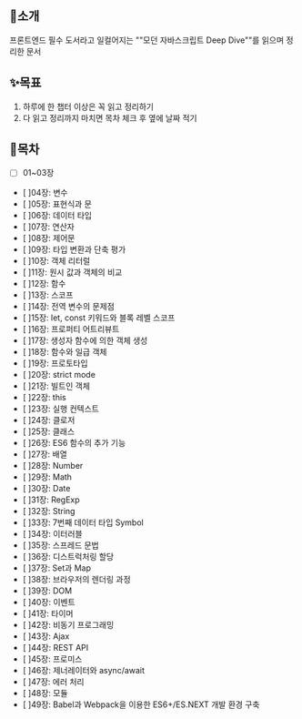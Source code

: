 ## 📖소개
프론트엔드 필수 도서라고 일컬어지는 ""모던 자바스크립트 Deep Dive""를 읽으며 정리한 문서

## ✨목표
1. 하루에 한 챕터 이상은 꼭 읽고 정리하기
2. 다 읽고 정리까지 마치면 목차 체크 후 옆에 날짜 적기

## 🔖목차
- [ ] 01~03장
- [ ]04장: 변수
- [ ]05장: 표현식과 문
- [ ]06장: 데이터 타입
- [ ]07장: 연산자
- [ ]08장: 제어문
- [ ]09장: 타입 변환과 단축 평가
- [ ]10장: 객체 리터럴
- [ ]11장: 원시 값과 객체의 비교
- [ ]12장: 함수
- [ ]13장: 스코프
- [ ]14장: 전역 변수의 문제점
- [ ]15장: let, const 키워드와 블록 레벨 스코프
- [ ]16장: 프로퍼티 어트리뷰트
- [ ]17장: 생성자 함수에 의한 객체 생성
- [ ]18장: 함수와 일급 객체
- [ ]19장: 프로토타입
- [ ]20장: strict mode
- [ ]21장: 빌트인 객체
- [ ]22장: this
- [ ]23장: 실행 컨텍스트
- [ ]24장: 클로저
- [ ]25장: 클래스
- [ ]26장: ES6 함수의 추가 기능
- [ ]27장: 배열
- [ ]28장: Number
- [ ]29장: Math
- [ ]30장: Date
- [ ]31장: RegExp
- [ ]32장: String
- [ ]33장: 7번째 데이터 타입 Symbol
- [ ]34장: 이터러블
- [ ]35장: 스프레드 문법
- [ ]36장: 디스트럭처링 할당
- [ ]37장: Set과 Map
- [ ]38장: 브라우저의 렌더링 과정
- [ ]39장: DOM
- [ ]40장: 이벤트
- [ ]41장: 타이머
- [ ]42장: 비동기 프로그래밍
- [ ]43장: Ajax
- [ ]44장: REST API
- [ ]45장: 프로미스
- [ ]46장: 제너레이터와 async/await
- [ ]47장: 에러 처리
- [ ]48장: 모듈
- [ ]49장: Babel과 Webpack을 이용한 ES6+/ES.NEXT 개발 환경 구축
